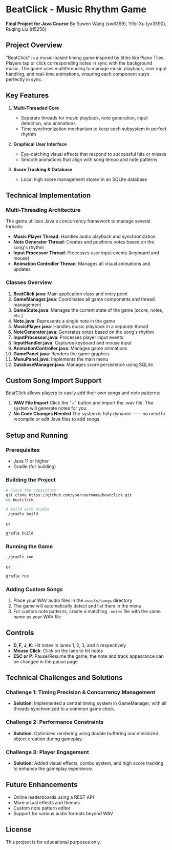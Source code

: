 # BeatClick - Music Rhythm Game

**Final Project for Java Course**
By Suwen Wang (sw6359), Yifei Xu (yx3590), Ruqing Liu (rl5256)

## Project Overview

"BeatClick" is a music-based timing game inspired by titles like Piano Tiles. Players tap or click corresponding notes in sync with the background music. The game uses multithreading to manage music playback, user input handling, and real-time animations, ensuring each component stays perfectly in sync.

## Key Features

1. **Multi-Threaded Core**

   * Separate threads for music playback, note generation, input detection, and animations
   * Time synchronization mechanism to keep each subsystem in perfect rhythm
2. **Graphical User Interface**

   * Eye-catching visual effects that respond to successful hits or misses
   * Smooth animations that align with song tempo and note patterns
3. **Score Tracking & Database**

   * Local high score management stored in an SQLite database

## Technical Implementation

### Multi-Threading Architecture

The game utilizes Java's concurrency framework to manage several threads:

- **Music Player Thread**: Handles audio playback and synchronization
- **Note Generator Thread**: Creates and positions notes based on the song's rhythm
- **Input Processor Thread**: Processes user input events (keyboard and mouse)
- **Animation Controller Thread**: Manages all visual animations and updates

### Classes Overview

1. **BeatClick.java**: Main application class and entry point
2. **GameManager.java**: Coordinates all game components and thread management
3. **GameState.java**: Manages the current state of the game (score, notes, etc.)
4. **Note.java**: Represents a single note in the game
5. **MusicPlayer.java**: Handles music playback in a separate thread
6. **NoteGenerator.java**: Generates notes based on the song's rhythm
7. **InputProcessor.java**: Processes player input events
8. **InputHandler.java**: Captures keyboard and mouse input
9. **AnimationController.java**: Manages game animations
10. **GamePanel.java**: Renders the game graphics
11. **MenuPanel.java**: Implements the main menu
12. **DatabaseManager.java**: Manages score persistence using SQLite

## Custom Song Import Support

BeatClick allows players to easily add their own songs and note patterns:

1. **WAV File Import**
   Click the "+" button and import the .wav file. The system will generate notes for you.
3. **No Code Changes Needed**
   The system is fully dynamic —— no need to recompile or edit Java files to add songs.

## Setup and Running

### Prerequisites

- Java 11 or higher
- Gradle (for building)

### Building the Project

```bash
# Clone the repository
git clone https://github.com/yourusername/beatclick.git
cd beatclick

# Build with Gradle
./gradle build
```
or
```bash
gradle build
```

### Running the Game

```bash
./gradle run
```
or
```bash
gradle run
```


### Adding Custom Songs

1. Place your WAV audio files in the `assets/songs` directory
2. The game will automatically detect and list them in the menu
3. For custom note patterns, create a matching `.notes` file with the same name as your WAV file

## Controls

- **D, F, J, K**: Hit notes in lanes 1, 2, 3, and 4 respectively
- **Mouse Click**: Click on the lane to hit notes
- **ESC or P**: Pause/Resume the game, the note and track appearance can be changed in the pause page

## Technical Challenges and Solutions

### Challenge 1: Timing Precision & Concurrency Management

- **Solution**: Implemented a central timing system in GameManager, with all threads synchronized to a common game clock.

### Challenge 2: Performance Constraints

- **Solution**: Optimized rendering using double buffering and minimized object creation during gameplay.

### Challenge 3: Player Engagement

- **Solution**: Added visual effects, combo system, and high score tracking to enhance the gameplay experience.

## Future Enhancements

- Online leaderboards using a REST API
- More visual effects and themes
- Custom note pattern editor
- Support for various audio formats beyond WAV

## License

This project is for educational purposes only.
